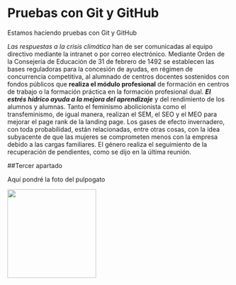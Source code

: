 # Pruebas con Git y GitHub

Estamos haciendo pruebas con Git y GitHub

*Las respuestas a la crisis climática* han de ser comunicadas al equipo directivo mediante la intranet o por correo electrónico. Mediante Orden de la Consejería de Educación de 31 de febrero de 1492 se establecen las bases reguladoras para la concesión de ayudas, en régimen de concurrencia competitiva, al alumnado de centros docentes sostenidos con fondos públicos que **realiza el módulo profesional** de formación en centros de trabajo o la formación práctica en la formación profesional dual. 
***El estrés hídrico ayuda a la mejora del aprendizaje*** y del rendimiento de los alumnos y alumnas. Tanto el feminismo abolicionista como el transfeminismo, de igual manera, realizan el SEM, el SEO y el MEO para mejorar el page rank de la landing page. 
Los gases de efecto invernadero, con toda probabilidad, están relacionadas, entre otras cosas, con la idea subyacente de que las mujeres se comprometen menos con la empresa debido a las cargas familiares. El género realiza el seguimiento de la recuperación de pendientes, como se dijo en la última reunión. 


##Tercer apartado

Aquí pondré la foto del pulpogato

<img src="mi_carpeta/img/historia_octocat.jpg" width="200px">
